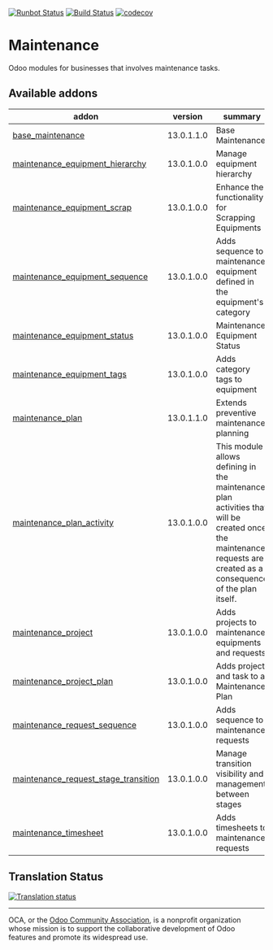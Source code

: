 [![Runbot Status](https://runbot.odoo-community.org/runbot/badge/flat/240/13.0.svg)](https://runbot.odoo-community.org/runbot/repo/github-com-oca-maintenance-240)
[![Build Status](https://travis-ci.org/OCA/maintenance.svg?branch=13.0)](https://travis-ci.org/OCA/maintenance)
[![codecov](https://codecov.io/gh/OCA/maintenance/branch/13.0/graph/badge.svg)](https://codecov.io/gh/OCA/maintenance)

# Maintenance

Odoo modules for businesses that involves maintenance tasks.

[//]: # (addons)

Available addons
----------------
addon | version | summary
--- | --- | ---
[base_maintenance](base_maintenance/) | 13.0.1.1.0 | Base Maintenance
[maintenance_equipment_hierarchy](maintenance_equipment_hierarchy/) | 13.0.1.0.0 | Manage equipment hierarchy
[maintenance_equipment_scrap](maintenance_equipment_scrap/) | 13.0.1.0.0 | Enhance the functionality for Scrapping Equipments
[maintenance_equipment_sequence](maintenance_equipment_sequence/) | 13.0.1.0.0 | Adds sequence to maintenance equipment defined in the equipment's category
[maintenance_equipment_status](maintenance_equipment_status/) | 13.0.1.0.0 | Maintenance Equipment Status
[maintenance_equipment_tags](maintenance_equipment_tags/) | 13.0.1.0.0 | Adds category tags to equipment
[maintenance_plan](maintenance_plan/) | 13.0.1.1.0 | Extends preventive maintenance planning
[maintenance_plan_activity](maintenance_plan_activity/) | 13.0.1.0.0 | This module allows defining in the maintenance plan activities that will be created once the maintenance requests are created as a consequence of the plan itself.
[maintenance_project](maintenance_project/) | 13.0.1.0.0 | Adds projects to maintenance equipments and requests
[maintenance_project_plan](maintenance_project_plan/) | 13.0.1.0.0 | Adds project and task to a Maintenance Plan
[maintenance_request_sequence](maintenance_request_sequence/) | 13.0.1.0.0 | Adds sequence to maintenance requests
[maintenance_request_stage_transition](maintenance_request_stage_transition/) | 13.0.1.0.0 | Manage transition visibility and management between stages
[maintenance_timesheet](maintenance_timesheet/) | 13.0.1.0.0 | Adds timesheets to maintenance requests

[//]: # (end addons)

## Translation Status

[![Translation status](https://translation.odoo-community.org/widgets/maintenance-13-0/-/multi-auto.svg)](https://translation.odoo-community.org/engage/maintenance-13-0/?utm_source=widget)

----
OCA, or the [Odoo Community Association](http://odoo-community.org/), is a nonprofit organization whose
mission is to support the collaborative development of Odoo features and
promote its widespread use.
